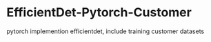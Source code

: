 # EfficientDet-Pytorch-Customer
pytorch implemention efficientdet, include training customer datasets
